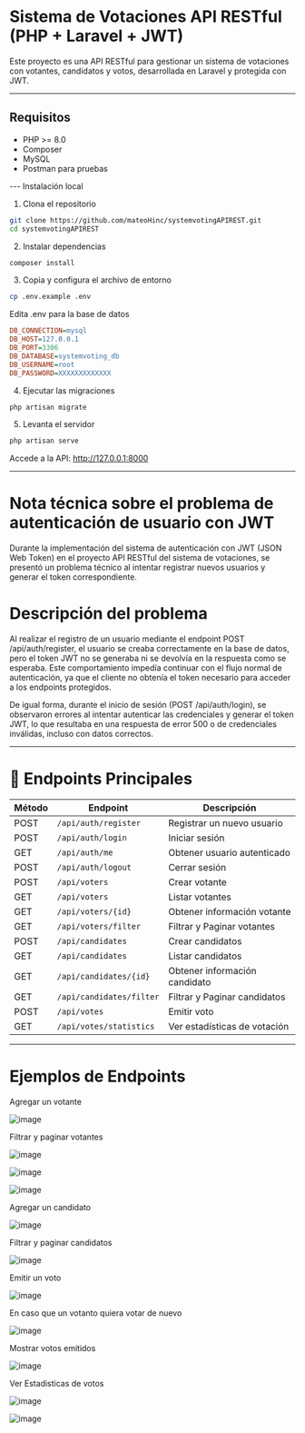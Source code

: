 # Sistema de Votaciones API RESTful (PHP + Laravel + JWT)

Este proyecto es una API RESTful para gestionar un sistema de votaciones con votantes, candidatos y votos, desarrollada en Laravel y protegida con JWT.

---

## Requisitos

- PHP >= 8.0
- Composer
- MySQL
- Postman para pruebas

--- Instalación local

1. Clona el repositorio
```bash
git clone https://github.com/mateoHinc/systemvotingAPIREST.git
cd systemvotingAPIREST
```

2. Instalar dependencias
```bash
composer install
```

3. Copia y configura el archivo de entorno
```bash
cp .env.example .env
```

Edita .env para la base de datos
```ini
DB_CONNECTION=mysql
DB_HOST=127.0.0.1
DB_PORT=3306
DB_DATABASE=systemvoting_db
DB_USERNAME=root
DB_PASSWORD=XXXXXXXXXXXXX
```

4. Ejecutar las migraciones
```bash
php artisan migrate
```

5. Levanta el servidor
```bash
php artisan serve
```
Accede a la API: http://127.0.0.1:8000

---

# Nota técnica sobre el problema de autenticación de usuario con JWT

Durante la implementación del sistema de autenticación con JWT (JSON Web Token) en el proyecto API RESTful del sistema de votaciones, se presentó un problema técnico al intentar registrar nuevos usuarios y generar el token correspondiente.

# Descripción del problema

Al realizar el registro de un usuario mediante el endpoint POST /api/auth/register, el usuario se creaba correctamente en la base de datos, pero el token JWT no se generaba ni se devolvía en la respuesta como se esperaba. Este comportamiento impedía continuar con el flujo normal de autenticación, ya que el cliente no obtenía el token necesario para acceder a los endpoints protegidos.

De igual forma, durante el inicio de sesión (POST /api/auth/login), se observaron errores al intentar autenticar las credenciales y generar el token JWT, lo que resultaba en una respuesta de error 500 o de credenciales inválidas, incluso con datos correctos.

---

# 🔌 Endpoints Principales

| Método | Endpoint                   | Descripción                       |
|--------|----------------------------|-----------------------------------|
| POST   | `/api/auth/register`       | Registrar un nuevo usuario        |
| POST   | `/api/auth/login`          | Iniciar sesión                    |
| GET    | `/api/auth/me`             | Obtener usuario autenticado       |
| POST   | `/api/auth/logout`         | Cerrar sesión                     |
| POST   | `/api/voters`              | Crear votante                     |
| GET    | `/api/voters`              | Listar votantes                   |
| GET    | `/api/voters/{id}`         | Obtener información votante       |
| GET    | `/api/voters/filter`       | Filtrar y Paginar votantes        |
| POST   | `/api/candidates`          | Crear candidatos                  |
| GET    | `/api/candidates`          | Listar candidatos                 |
| GET    | `/api/candidates/{id}`     | Obtener información candidato     |
| GET    | `/api/candidates/filter`   | Filtrar y Paginar candidatos      |
| POST   | `/api/votes`               | Emitir voto                       |
| GET    | `/api/votes/statistics`    | Ver estadísticas de votación      |

---

# Ejemplos de Endpoints

Agregar un votante

![image](https://github.com/user-attachments/assets/fbcd8442-0b6b-4032-b88c-758db5b6d889)

Filtrar y paginar votantes

![image](https://github.com/user-attachments/assets/a4eff081-1dfc-42af-a427-3cef39eb915c)

![image](https://github.com/user-attachments/assets/30d76247-3651-4f30-bea5-fb3eb37b8457)

![image](https://github.com/user-attachments/assets/7ba70dc9-7978-4264-b7cd-117066cb2912)

Agregar un candidato

![image](https://github.com/user-attachments/assets/fab1dcb2-fcf8-4ec3-a2a0-76cda3255408)

Filtrar y paginar candidatos

![image](https://github.com/user-attachments/assets/b6887a8a-3e4b-4f26-a74b-3b5f60d13238)

Emitir un voto

![image](https://github.com/user-attachments/assets/860110b2-e575-4a3e-852d-efccdd0aaa64)

En caso que un votanto quiera votar de nuevo

![image](https://github.com/user-attachments/assets/21747caa-a316-4017-9aff-f2feed3aa533)

Mostrar votos emitidos

![image](https://github.com/user-attachments/assets/d270110b-e256-41ea-8b39-f974ffaad26d)

Ver Estadisticas de votos

![image](https://github.com/user-attachments/assets/9b0a70eb-d8c6-42ef-a00e-1f1a88c6297d)

![image](https://github.com/user-attachments/assets/e33387ed-1f15-4958-bc5a-e2ea6f7a82ed)
